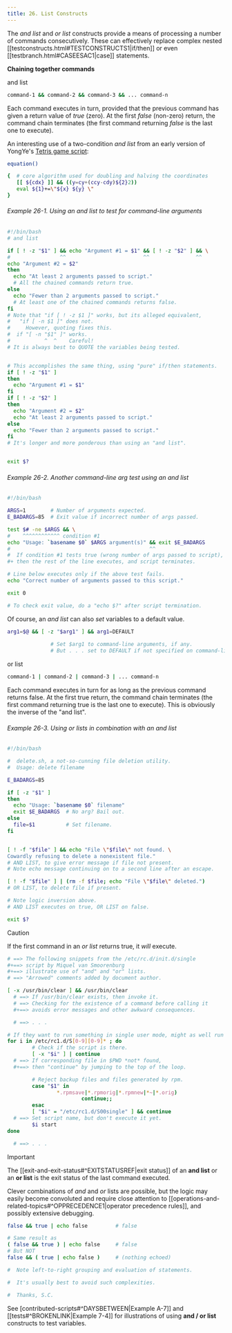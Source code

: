 ```yaml
---
title: 26. List Constructs
---
```


The _and list_ and _or list_ constructs provide a means of processing a number of commands consecutively. These can effectively replace complex nested [[testconstructs.html#TESTCONSTRUCTS1|if/then]] or even [[testbranch.html#CASEESAC1|case]] statements.

**Chaining together commands**

and list

```bash
command-1 && command-2 && command-3 && ... command-n
```

Each command executes in turn, provided that the previous command has given a return value of _true_ (zero). At the first _false_ (non-zero) return, the command chain terminates (the first command returning _false_ is the last one to execute).

An interesting use of a two-condition _and list_ from an early version of YongYe's [Tetris game script](http://bash.deta.in/Tetris_Game.sh):

```bash
equation()

{  # core algorithm used for doubling and halving the coordinates
   [[ ${cdx} ]] && ((y=cy+(ccy-cdy)${2}2))
   eval ${1}+=\"${x} ${y} \"
}
```

###### Example 26-1. Using an *and list* to test for command-line arguments

```bash
#!/bin/bash
# and list

if [ ! -z "$1" ] && echo "Argument #1 = $1" && [ ! -z "$2" ] && \
#                ^^                         ^^               ^^
echo "Argument #2 = $2"
then
  echo "At least 2 arguments passed to script."
  # All the chained commands return true.
else
  echo "Fewer than 2 arguments passed to script."
  # At least one of the chained commands returns false.
fi  
# Note that "if [ ! -z $1 ]" works, but its alleged equivalent,
#   "if [ -n $1 ]" does not.
#     However, quoting fixes this.
#  if "[ -n "$1" ]" works.
#           ^  ^    Careful!
# It is always best to QUOTE the variables being tested.


# This accomplishes the same thing, using "pure" if/then statements.
if [ ! -z "$1" ]
then
  echo "Argument #1 = $1"
fi
if [ ! -z "$2" ]
then
  echo "Argument #2 = $2"
  echo "At least 2 arguments passed to script."
else
  echo "Fewer than 2 arguments passed to script."
fi
# It's longer and more ponderous than using an "and list".


exit $?
```

###### Example 26-2. Another command-line arg test using an *and list*

```bash
#!/bin/bash

ARGS=1        # Number of arguments expected.
E_BADARGS=85  # Exit value if incorrect number of args passed.

test $# -ne $ARGS && \
#    ^^^^^^^^^^^^ condition #1
echo "Usage: `basename $0` $ARGS argument(s)" && exit $E_BADARGS
#                                             ^^
#  If condition #1 tests true (wrong number of args passed to script),
#+ then the rest of the line executes, and script terminates.

# Line below executes only if the above test fails.
echo "Correct number of arguments passed to this script."

exit 0

# To check exit value, do a "echo $?" after script termination.
```

Of course, an _and list_ can also _set_ variables to a default value.

```bash
arg1=$@ && [ -z "$arg1" ] && arg1=DEFAULT
        
              # Set $arg1 to command-line arguments, if any.
              # But . . . set to DEFAULT if not specified on command-line.
```

or list

```bash
command-1 | command-2 | command-3 | ... command-n
```

Each command executes in turn for as long as the previous command returns false. At the first true return, the command chain terminates (the first command returning true is the last one to execute). This is obviously the inverse of the "and list".

###### Example 26-3. Using _or lists_ in combination with an *and list*

```bash
#!/bin/bash

#  delete.sh, a not-so-cunning file deletion utility.
#  Usage: delete filename

E_BADARGS=85

if [ -z "$1" ]
then
  echo "Usage: `basename $0` filename"
  exit $E_BADARGS  # No arg? Bail out.
else  
  file=$1          # Set filename.
fi  


[ ! -f "$file" ] && echo "File \"$file\" not found. \
Cowardly refusing to delete a nonexistent file."
# AND LIST, to give error message if file not present.
# Note echo message continuing on to a second line after an escape.

[ ! -f "$file" ] | (rm -f $file; echo "File \"$file\" deleted.")
# OR LIST, to delete file if present.

# Note logic inversion above.
# AND LIST executes on true, OR LIST on false.

exit $?
```

> [!caution]
> If the first command in an _or list_ returns true, it _will_ execute.

```bash
# ==> The following snippets from the /etc/rc.d/init.d/single
#+==> script by Miquel van Smoorenburg
#+==> illustrate use of "and" and "or" lists.
# ==> "Arrowed" comments added by document author.

[ -x /usr/bin/clear ] && /usr/bin/clear
  # ==> If /usr/bin/clear exists, then invoke it.
  # ==> Checking for the existence of a command before calling it
  #+==> avoids error messages and other awkward consequences.

  # ==> . . .

# If they want to run something in single user mode, might as well run it...
for i in /etc/rc1.d/S[0-9][0-9]* ; do
        # Check if the script is there.
        [ -x "$i" ] | continue
  # ==> If corresponding file in $PWD *not* found,
  #+==> then "continue" by jumping to the top of the loop.

        # Reject backup files and files generated by rpm.
        case "$1" in
                *.rpmsave|*.rpmorig|*.rpmnew|*~|*.orig)
                        continue;;
        esac
        [ "$i" = "/etc/rc1.d/S00single" ] && continue
  # ==> Set script name, but don't execute it yet.
        $i start
done

  # ==> . . .
```

> [!important]
> The [[exit-and-exit-status#^EXITSTATUSREF|exit status]] of an **and list** or an **or list** is the exit status of the last command executed.

Clever combinations of _and_ and _or_ lists are possible, but the logic may easily become convoluted and require close attention to [[operations-and-related-topics#^OPPRECEDENCE1|operator precedence rules]], and possibly extensive debugging.

```bash
false && true | echo false         # false

# Same result as
( false && true ) | echo false     # false
# But NOT
false && ( true | echo false )     # (nothing echoed)

#  Note left-to-right grouping and evaluation of statements.

#  It's usually best to avoid such complexities.

#  Thanks, S.C.
```

See [contributed-scripts#^DAYSBETWEEN|Example A-7]] and [[tests#^BROKENLINK|Example 7-4]] for illustrations of using **and / or list** constructs to test variables.
